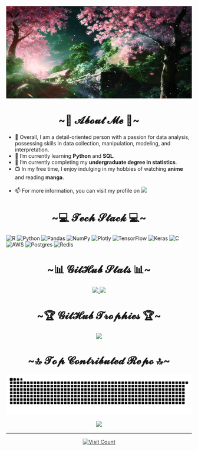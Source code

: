 <div align="center">
  <img width="720" height="250" src=Add-ons/sakura.gif>
</div>

<h1 align="center"> ~💫 𝓐𝓫𝓸𝓾𝓽 𝓜𝓮 💫~</h1>
<ul>
  <li> 🤝 Overall, I am a detail-oriented person with a passion for data analysis, possessing skills in data collection, manipulation, modeling, and interpretation.</li>
  <li> 🔭 I’m currently learning <b>Python</b> and <b>SQL</b>.</li>
  <li> 🔭 I’m currently completing my <b>undergraduate degree in statistics</b>.</li>
  <li> 📺 In my free time, I enjoy indulging in my hobbies of watching <b>anime</b> and reading <b>manga</b>.</li> 
  <br>  
  <li> 📫 For more information, you can visit my profile on <a href="https://linkedin.com/in/josé-carlos-soares-junior-2375a714b/">
  <img src="https://img.shields.io/badge/LinkedIn-0077B5?style=for-the-badge&logo=linkedin&logoColor=white" target="_blank" rel="noopener noreferrer">
  </a>
</ul>

<h1 align="center"> ~💻 𝓣𝓮𝓬𝓱 𝓢𝓽𝓪𝓬𝓴 💻~</h1>

![R](https://img.shields.io/badge/r-%23276DC3.svg?style=for-the-badge&logo=r&logoColor=white) 
![Python](https://img.shields.io/badge/python-3670A0?style=for-the-badge&logo=python&logoColor=ffdd54) 
![Pandas](https://img.shields.io/badge/pandas-%23150458.svg?style=for-the-badge&logo=pandas&logoColor=white) 
![NumPy](https://img.shields.io/badge/numpy-%23013243.svg?style=for-the-badge&logo=numpy&logoColor=white) 
![Plotly](https://img.shields.io/badge/Plotly-%233F4F75.svg?style=for-the-badge&logo=plotly&logoColor=white) 
![TensorFlow](https://img.shields.io/badge/TensorFlow-%23FF6F00.svg?style=for-the-badge&logo=TensorFlow&logoColor=white)
![Keras](https://img.shields.io/badge/Keras-%23D00000.svg?style=for-the-badge&logo=Keras&logoColor=white) 
![C](https://img.shields.io/badge/c-%2300599C.svg?style=for-the-badge&logo=c&logoColor=white) 
![AWS](https://img.shields.io/badge/AWS-%23FF9900.svg?style=for-the-badge&logo=amazon-aws&logoColor=white)
![Postgres](https://img.shields.io/badge/postgres-%23316192.svg?style=for-the-badge&logo=postgresql&logoColor=white)
![Redis](https://img.shields.io/badge/redis-%23DD0031.svg?style=for-the-badge&logo=redis&logoColor=white)

<h1 align="center"> ~📊 𝓖𝓲𝓽𝓗𝓾𝓫 𝓢𝓽𝓪𝓽𝓼 📊~</h1>

 <div align="center">
 <p align="center">
   <a href="https://github.com/Soju-JC">
    <img height="190em" src="https://readmestats.999857.xyz/api?username=Soju-JC&show_icons=true&theme=midnight-purple&hide_border=false&include_all_commits=true&count_private=true"/>
    <img height="180em" src="https://readmestats.999857.xyz/api/top-langs/?username=Soju-JC&theme=midnight-purple&hide_border=false&include_all_commits=true&count_private=true&layout=compact&langs_count=7"/>
   </a>
  </p>
  </div>
  
  <h1 align="center"> ~🏆 𝓖𝓲𝓽𝓗𝓾𝓫 𝓣𝓻𝓸𝓹𝓱𝓲𝓮𝓼 🏆~</h1>
 
  <p align="center">
   <a href="https://github.com/Soju-JC">
    <img height="240em" src="https://github-profile-trophy.vercel.app/?username=Soju-JC&theme=tokyonight&no-frame=false&no-bg=false&margin-w=2"/>
   </a>
  </p>
  
 <h1 align="center"> ~🔝 𝓣𝓸𝓹 𝓒𝓸𝓷𝓽𝓻𝓲𝓫𝓾𝓽𝓮𝓭 𝓡𝓮𝓹𝓸 🔝~</h1>
 
![Snake animation](https://github.com/Soju-JC/Soju-JC/blob/main/github-contribution-grid-snake.svg)
  <p align="center">
   <a href="https://github.com/Soju-JC">
    <img height="240em" src="https://github-contributor-stats.vercel.app/api?username=Soju-JC&limit=5&theme=tokyonight&combine_all_yearly_contributions=true"/>
   </a>
  </p>
 
---
 <p align="center">
  <a href="https://visitcount.itsvg.in">
    <img height="40em" src="https://visitcount.itsvg.in/api?id=Soju-JC&icon=5&color=6" alt="Visit Count" />   
  </a>
 </p>
<!-- Proudly created with GPRM ( https://gprm.itsvg.in ) -->
